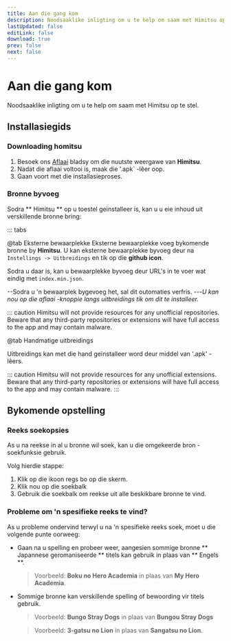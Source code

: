```yaml
---
title: Aan die gang kom
description: Noodsaaklike inligting om u te help om saam met Himitsu op te stel.
lastUpdated: false
editLink: false
download: true
prev: false
next: false
---
```




# Aan die gang kom

Noodsaaklike inligting om u te help om saam met Himitsu op te stel.

## Installasiegids

### Downloading homitsu

1. Besoek ons [Aflaai](/download/) bladsy om die nuutste weergawe van **Himitsu**.
2. Nadat die aflaai voltooi is, maak die '.apk` -lêer oop.
3. Gaan voort met die installasieproses.

### Bronne byvoeg

Sodra ** Himitsu ** op u toestel geïnstalleer is, kan u u eie inhoud uit verskillende bronne bring:


::: tabs

@tab Eksterne bewaarplekke
Eksterne bewaarplekke voeg bykomende bronne by **Himitsu**. U kan eksterne bewaarplekke byvoeg deur na ``Instellings -> Uitbreidings`` en tik op die **github icon**.

Sodra u daar is, kan u bewaarplekke byvoeg deur URL's in te voer wat eindig met `index.min.json`.

--Sodra u 'n bewaarplek bygevoeg het, sal dit outomaties verfris.
---*U kan nou op die aflaai -knoppie langs uitbreidings tik om dit te installeer.*

::: caution
Himitsu will not provide resources for any unofficial repositories. Beware that any third-party repositories or extensions will have full access to the app and may contain malware.

@tab Handmatige uitbreidings

Uitbreidings kan met die hand geïnstalleer word deur middel van '.apk' -lêers.

::: caution
Himitsu will not provide resources for any unofficial extensions. Beware that any third-party repositories or extensions will have full access to the app and may contain malware.
:::

## Bykomende opstelling

### Reeks soekopsies

As u na reekse in al u bronne wil soek, kan u die omgekeerde bron -soekfunksie gebruik.

Volg hierdie stappe:

1. Klik op die ikoon regs bo op die skerm.
1. Klik nou op die soekbalk
1. Gebruik die soekbalk om reekse uit alle beskikbare bronne te vind.

### Probleme om 'n spesifieke reeks te vind?

As u probleme ondervind terwyl u na 'n spesifieke reeks soek, moet u die volgende punte oorweeg:

* Gaan na u spelling en probeer weer, aangesien sommige bronne ** Japannese geromaniseerde ** titels kan gebruik in plaas van ** Engels **.
  > Voorbeeld: **Boku no Hero Academia** in plaas van **My Hero Academia**.

* Sommige bronne kan verskillende spelling of bewoording vir titels gebruik.
  > Voorbeeld: **Bungo Stray Dogs** in plaas van **Bungou Stray Dogs**

  > Voorbeeld: **3-gatsu no Lion** in plaas van **Sangatsu no Lion**.

